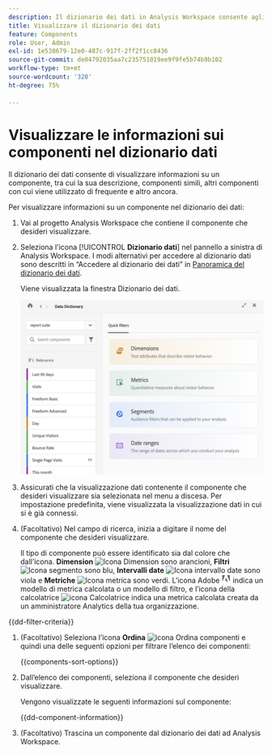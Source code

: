 ```yaml
---
description: Il dizionario dei dati in Analysis Workspace consente agli utenti di catalogare e tenere traccia dei vari componenti in Analysis Workspace, incluso l’uso previsto, quali sono approvati, quali sono duplicati e così via.
title: Visualizzare il dizionario dei dati
feature: Components
role: User, Admin
exl-id: 1e538679-12e0-487c-917f-2ff2f1cc8436
source-git-commit: de04792035aa7c235751019ee9f9fe5b74b9b102
workflow-type: tm+mt
source-wordcount: '320'
ht-degree: 75%

---
```


# Visualizzare le informazioni sui componenti nel dizionario dati

Il dizionario dei dati consente di visualizzare informazioni su un componente, tra cui la sua descrizione, componenti simili, altri componenti con cui viene utilizzato di frequente e altro ancora.

Per visualizzare informazioni su un componente nel dizionario dei dati:

1. Vai al progetto Analysis Workspace che contiene il componente che desideri visualizzare.

1. Seleziona l&#39;icona [!UICONTROL **Dizionario dati**] nel pannello a sinistra di Analysis Workspace. I modi alternativi per accedere al dizionario dati sono descritti in “Accedere al dizionario dei dati” in [Panoramica del dizionario dei dati](/help/components/data-dictionary/data-dictionary-overview.md).

   Viene visualizzata la finestra Dizionario dei dati.

   ![Finestra del dizionario dati con filtri rapidi per Dimension, metriche, segmenti e intervalli di date](assets/data-dictionary.png)

   <!--double-check this screenshot. I mocked the admin view up a bit to get rid of the Dictionary health tab.-->

1. Assicurati che la visualizzazione dati contenente il componente che desideri visualizzare sia selezionata nel menu a discesa. Per impostazione predefinita, viene visualizzata la visualizzazione dati in cui si è già connessi.

1. (Facoltativo) Nel campo di ricerca, inizia a digitare il nome del componente che desideri visualizzare.

   Il tipo di componente può essere identificato sia dal colore che dall’icona. **Dimension** ![Icona Dimension](https://spectrum.adobe.com/static/icons/workflow_18/Smock_Data_18_N.svg) sono arancioni, **Filtri** ![Icona segmento](https://spectrum.adobe.com/static/icons/workflow_18/Smock_Segmentation_18_N.svg) sono blu, **Intervalli date** ![Icona intervallo date](https://spectrum.adobe.com/static/icons/workflow_18/Smock_Calendar_18_N.svg) sono viola e **Metriche** ![Icona metrica](https://spectrum.adobe.com/static/icons/workflow_18/Smock_Event_18_N.svg) sono verdi. L’icona Adobe ![icona Adobe](assets/default-calc-metric-icon.png) indica un modello di metrica calcolata o un modello di filtro, e l’icona della calcolatrice ![icona Calcolatrice](https://spectrum.adobe.com/static/icons/workflow_18/Smock_Calculator_18_N.svg) indica una metrica calcolata creata da un amministratore Analytics della tua organizzazione.

{{dd-filter-criteria}}

1. (Facoltativo) Seleziona l’icona **Ordina** ![icona Ordina componenti](https://spectrum.adobe.com/static/icons/workflow_18/Smock_SortOrderDown_18_N.svg) e quindi una delle seguenti opzioni per filtrare l’elenco dei componenti:

   {{components-sort-options}}

1. Dall’elenco dei componenti, seleziona il componente che desideri visualizzare.

   Vengono visualizzate le seguenti informazioni sul componente:

   {{dd-component-information}}

1. (Facoltativo) Trascina un componente dal dizionario dei dati ad Analysis Workspace.
